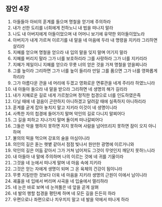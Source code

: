 ## 잠언 4장

1. 아들들아 아비의 훈계를 들으며 명철을 얻기에 주의하라
2. 내가 선한 도리를 너희에게 전하노니 내 법을 떠나지 말라 
3. 나도 내 아버지에게 아들이었으며 내 어머니 보기에 유약한 외아들이었노라
4. 아버지가 내게 가르쳐 이르기를 내 말을 네 마음에 두라 내 명령을 지키라 그리하면 살리라
5. 지혜를 얻으며 명철을 얻으라 내 입의 말을 잊지 말며 어기지 말라
6. 지혜를 버리지 말라 그가 너를 보호하리라 그를 사랑하라 그가 너를 지키리라
7. 지혜가 제일이니 지혜를 얻으라 무릇 너의 얻은 것을 가져 명철을 얻을찌니라
8. 그를 높이라 그리하면 그가 너를 높이 들리라 만일 그를 품으면 그가 너를 영화롭게 하리라
9. 그가 아름다운 관을 네 머리에 두겠고 영화로운 면류관을 네게 주리라 하였느니라
10. 내 아들아 들으라 내 말을 받으라 그리하면 네 생명의 해가 길리라
11. 내가 지혜로운 길로 네게 가르쳤으며 정직한 첩경으로 너를 인도하였은즉
12. 다닐 때에 네 걸음이 곤란하지 아니하겠고 달려갈 때에 실족하지 아니하리라
13. 훈계를 굳게 잡아 놓치지 말고 지키라 이것이 네 생명이니라
14. 사특한 자의 첩경에 들어가지 말며 악인의 길로 다니지 말찌어다
15. 그 길을 피하고 지나가지 말며 돌이켜 떠나갈찌어다
16. 그들은 악을 행하지 못하면 자지 못하며 사람을 넘어뜨리지 못하면 잠이 오지 아니하며
17. 불의의 떡을 먹으며 강포의 술을 마심이니라
18. 의인의 길은 돋는 햇볕 같아서 점점 빛나서 원만한 광명에 이르거니와
19. 악인의 길은 어둠 같아서 그가 거쳐 넘어져도 그것이 무엇인지 깨닫지 못하느니라
20. 내 아들아 내 말에 주의하며 나의 이르는 것에 네 귀를 기울이라
21. 그것을 네 눈에서 떠나게 말며 네 마음 속에 지키라
22. 그것은 얻는 자에게 생명이 되며 그 온 육체의 건강이 됨이니라
23. 무릇 지킬만한 것보다 더욱 네 마음을 지키라 생명의 근원이 이에서 남이니라
24. 궤휼을 네 입에서 버리며 사곡을 네 입술에서 멀리하라
25. 네 눈은 바로 보며 네 눈꺼풀은 네 앞을 곧게 살펴
26. 네 발의 행할 첩경을 평탄케 하며 네 모든 길을 든든히 하라
27. 우편으로나 좌편으로나 치우치지 말고 네 발을 악에서 떠나게 하라